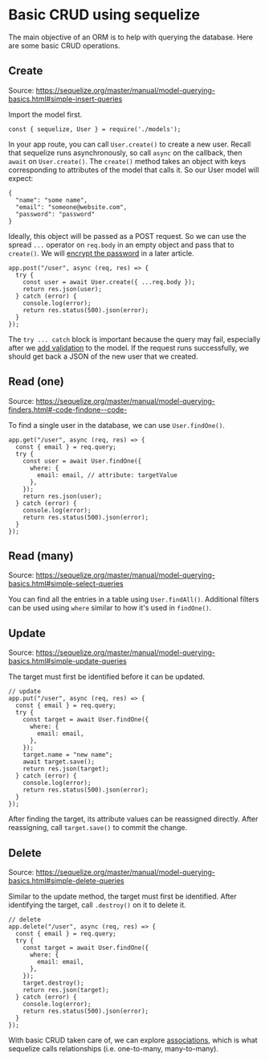 # Basic CRUD using sequelize

The main objective of an ORM is to help with querying the database. Here are some basic CRUD operations.

## Create

Source: https://sequelize.org/master/manual/model-querying-basics.html#simple-insert-queries

Import the model first.

```
const { sequelize, User } = require('./models');
```

In your app route, you can call `User.create()` to create a new user. Recall that sequelize runs asynchronously, so call `async` on the callback, then `await` on `User.create()`. The `create()` method takes an object with keys corresponding to attributes of the model that calls it. So our User model will expect:

```
{
  "name": "some name",
  "email": "someone@website.com",
  "password": "password"
}
```

Ideally, this object will be passed as a POST request. So we can use the spread `...` operator on `req.body` in an empty object and pass that to `create()`. We will [encrypt the password](/docs/encrypting-password.md) in a later article.

```
app.post("/user", async (req, res) => {
  try {
    const user = await User.create({ ...req.body });
    return res.json(user);
  } catch (error) {
    console.log(error);
    return res.status(500).json(error);
  }
});
```

The `try ... catch` block is important because the query may fail, especially after we [add validation](/doc/validation.md) to the model. If the request runs successfully, we should get back a JSON of the new user that we created.

## Read (one)

Source: https://sequelize.org/master/manual/model-querying-finders.html#-code-findone--code-

To find a single user in the database, we can use `User.findOne()`.

```
app.get("/user", async (req, res) => {
  const { email } = req.query;
  try {
    const user = await User.findOne({
      where: {
        email: email, // attribute: targetValue
      },
    });
    return res.json(user);
  } catch (error) {
    console.log(error);
    return res.status(500).json(error);
  }
});
```

## Read (many)

Source: https://sequelize.org/master/manual/model-querying-basics.html#simple-select-queries

You can find all the entries in a table using `User.findAll()`. Additional filters can be used using `where` similar to how it's used in `findOne()`.

## Update

Source: https://sequelize.org/master/manual/model-querying-basics.html#simple-update-queries

The target must first be identified before it can be updated.

```
// update
app.put("/user", async (req, res) => {
  const { email } = req.query;
  try {
    const target = await User.findOne({
      where: {
        email: email,
      },
    });
    target.name = "new name";
    await target.save();
    return res.json(target);
  } catch (error) {
    console.log(error);
    return res.status(500).json(error);
  }
});
```

After finding the target, its attribute values can be reassigned directly. After reassigning, call `target.save()` to commit the change.

## Delete

Source: https://sequelize.org/master/manual/model-querying-basics.html#simple-delete-queries

Similar to the update method, the target must first be identified. After identifying the target, call `.destroy()` on it to delete it.

```
// delete
app.delete("/user", async (req, res) => {
  const { email } = req.query;
  try {
    const target = await User.findOne({
      where: {
        email: email,
      },
    });
    target.destroy();
    return res.json(target);
  } catch (error) {
    console.log(error);
    return res.status(500).json(error);
  }
});
```

With basic CRUD taken care of, we can explore [associations](/docs/associations.md), which is what sequelize calls relationships (i.e. one-to-many, many-to-many).
